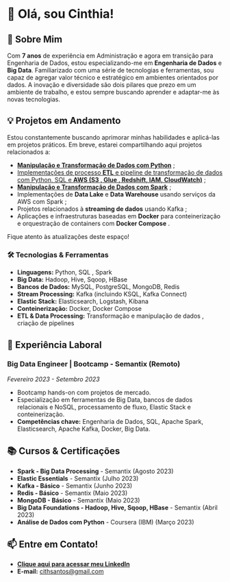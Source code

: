 # 👋 Olá, sou Cinthia!

## 🚀 Sobre Mim
Com **7 anos** de experiência em Administração e agora em transição para Engenharia de Dados, estou especializando-me em **Engenharia de Dados** e **Big Data**. Familiarizado com uma série de tecnologias e ferramentas, sou capaz de agregar valor técnico e estratégico em ambientes orientados por dados. A inovação e diversidade são dois pilares que prezo em um ambiente de trabalho, e estou sempre buscando aprender e adaptar-me às novas tecnologias.

## 💡 Projetos em Andamento
Estou constantemente buscando aprimorar minhas habilidades e aplicá-las em projetos práticos. 
Em breve, estarei compartilhando aqui projetos relacionados a:

- [**Manipulação e Transformação de Dados com Python**](https://github.com/cinthialet/python-manipulacao-dados) ;
- [Implementações de processo **ETL** e pipeline de transformação de dados com Python, SQL e **AWS (S3 , Glue , Redshift, IAM, CloudWatch)**](https://github.com/cinthialet/etl-aws-pipeline) ;
- [**Manipulação e Transformação de Dados com Spark**](https://github.com/cinthialet/spark-manipulacao-dados) ;
- Implementações de **Data Lake** e **Data Warehouse** usando serviços da AWS com Spark ;
- Projetos relacionados à **streaming de dados** usando Kafka ;
- Aplicações e infraestruturas baseadas em **Docker** para conteinerização e orquestração de containers com **Docker Compose** .
  
Fique atento às atualizações deste espaço!

### 🛠️ Tecnologias & Ferramentas
- **Linguagens:** Python, SQL , Spark
- **Big Data:** Hadoop, Hive, Sqoop, HBase
- **Bancos de Dados:** MySQL, PostgreSQL, MongoDB, Redis
- **Stream Processing:** Kafka (incluindo KSQL, Kafka Connect)
- **Elastic Stack:** Elasticsearch, Logstash, Kibana
- **Conteinerização:** Docker, Docker Compose
- **ETL & Data Processing:** Transformação e manipulação de dados , criação de pipelines

## 🏢 Experiência Laboral
### Big Data Engineer | Bootcamp - Semantix (Remoto)
_Fevereiro 2023 - Setembro 2023_
- Bootcamp hands-on com projetos de mercado.
- Especialização em ferramentas de Big Data, bancos de dados relacionais e NoSQL, processamento de fluxo, Elastic Stack e conteinerização.
- **Competências chave:** Engenharia de Dados, SQL, Apache Spark, Elasticsearch, Apache Kafka, Docker, Big Data.

## 📚 Cursos & Certificações
- **Spark - Big Data Processing** - Semantix (Agosto 2023)
- **Elastic Essentials** - Semantix (Julho 2023)
- **Kafka - Básico** - Semantix (Junho 2023)
- **Redis - Básico** - Semantix (Maio 2023)
- **MongoDB - Básico** - Semantix (Maio 2023)
- **Big Data Foundations - Hadoop, Hive, Sqoop, HBase** - Semantix (Abril 2023)
- **Análise de Dados com Python** - Coursera (IBM) (Março 2023)

## 📫 Entre em Contato!
- [**Clique aqui para acessar meu LinkedIn**](https://www.linkedin.com/in/cinthialpsantos/)
- **E-mail:** cithsantos@gmail.com


